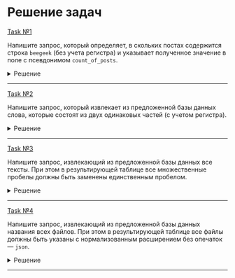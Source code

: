 # Решение задач

[Task №1](https://stepik.org/lesson/1481756/step/1?unit=1501469)

Напишите запрос, который определяет, в скольких постах содержится строка `beegeek` (без учета регистра) и указывает полученное значение в поле с псевдонимом `count_of_posts`.

<details>
  <summary>Решение</summary>

  ```sql
  SELECT COUNT(*) AS count_of_posts
  FROM Posts
  WHERE REGEXP_LIKE(content, 'beegeek') = 1;
  ```

</details>

---

[Task №2](https://stepik.org/lesson/1481756/step/2?unit=1501469)

Напишите запрос, который извлекает из предложенной базы данных слова, которые состоят из двух одинаковых частей (с учетом регистра).

<details>
  <summary>Решение</summary>

  ```sql
  SELECT *
  FROM Words
  WHERE REGEXP_LIKE(word, '^(\\w+)\\1$', 'c');
  ```

</details>

---

[Task №3](https://stepik.org/lesson/1481756/step/3?unit=1501469)

Напишите запрос, извлекающий из предложенной базы данных все тексты. При этом в результирующей таблице все множественные пробелы должны быть заменены единственным пробелом.

<details>
  <summary>Решение</summary>

  ```sql
  SELECT REGEXP_REPLACE(Text, '[ ]+', ' ') AS text
  FROM Texts;
  ```

</details>

---

[Task №4](https://stepik.org/lesson/1481756/step/4?unit=1501469)

Напишите запрос, извлекающий из предложенной базы данных названия всех файлов. При этом в результирующей таблице все файлы должны быть указаны с нормализованным расширением без опечаток — `json`.

<details>
  <summary>Решение</summary>

  ```sql
  SELECT REGEXP_REPLACE(file_name, '\\.[jJ][sS]?[oO]?[nN]', '\\.json') AS file_name
  FROM Files;
  ```

</details>

---

